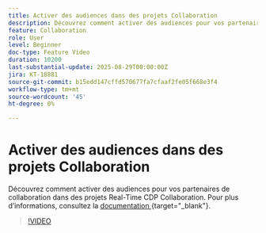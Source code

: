 ```yaml
---
title: Activer des audiences dans des projets Collaboration
description: Découvrez comment activer des audiences pour vos partenaires de collaboration dans des projets Real-Time CDP Collaboration.
feature: Collaboration
role: User
level: Beginner
doc-type: Feature Video
duration: 10200
last-substantial-update: 2025-08-29T00:00:00Z
jira: KT-18881
source-git-commit: b15edd147cffd570677fa7cfaaf2fe05f668e3f4
workflow-type: tm+mt
source-wordcount: '45'
ht-degree: 0%

---
```



# Activer des audiences dans des projets Collaboration

Découvrez comment activer des audiences pour vos partenaires de collaboration dans des projets Real-Time CDP Collaboration. Pour plus d’informations, consultez la [ documentation ](https://experienceleague.adobe.com/en/docs/real-time-cdp-collaboration/using/collaborate/activate){target="_blank"}.

>[!VIDEO](https://video.tv.adobe.com/v/3471677/?learn=on&enablevpops)
